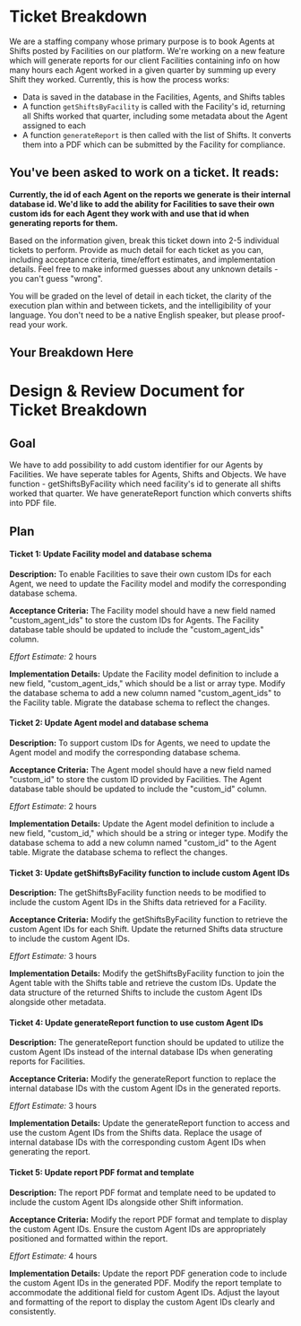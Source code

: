 # Ticket Breakdown
We are a staffing company whose primary purpose is to book Agents at Shifts posted by Facilities on our platform. We're working on a new feature which will generate reports for our client Facilities containing info on how many hours each Agent worked in a given quarter by summing up every Shift they worked. Currently, this is how the process works:

- Data is saved in the database in the Facilities, Agents, and Shifts tables
- A function `getShiftsByFacility` is called with the Facility's id, returning all Shifts worked that quarter, including some metadata about the Agent assigned to each
- A function `generateReport` is then called with the list of Shifts. It converts them into a PDF which can be submitted by the Facility for compliance.

## You've been asked to work on a ticket. It reads:

**Currently, the id of each Agent on the reports we generate is their internal database id. We'd like to add the ability for Facilities to save their own custom ids for each Agent they work with and use that id when generating reports for them.**


Based on the information given, break this ticket down into 2-5 individual tickets to perform. Provide as much detail for each ticket as you can, including acceptance criteria, time/effort estimates, and implementation details. Feel free to make informed guesses about any unknown details - you can't guess "wrong".


You will be graded on the level of detail in each ticket, the clarity of the execution plan within and between tickets, and the intelligibility of your language. You don't need to be a native English speaker, but please proof-read your work.

## Your Breakdown Here

# Design & Review Document for Ticket Breakdown

## Goal
We have to add possibility to add custom identifier for our Agents by Facilities. We have seperate tables for Agents, Shifts and Objects. We have function - getShiftsByFacility which need facility's id to generate all shifts worked that quarter. We have generateReport function which converts shifts into PDF file.

## Plan
#### Ticket 1: Update Facility model and database schema

**Description:**
To enable Facilities to save their own custom IDs for each Agent, we need to update the Facility model and modify the corresponding database schema.

**Acceptance Criteria:**
The Facility model should have a new field named "custom_agent_ids" to store the custom IDs for Agents.
The Facility database table should be updated to include the "custom_agent_ids" column.

*Effort Estimate:* 2 hours

**Implementation Details:**
Update the Facility model definition to include a new field, "custom_agent_ids," which should be a list or array type.
Modify the database schema to add a new column named "custom_agent_ids" to the Facility table.
Migrate the database schema to reflect the changes.


#### Ticket 2: Update Agent model and database schema

**Description:**
To support custom IDs for Agents, we need to update the Agent model and modify the corresponding database schema.

**Acceptance Criteria:**
The Agent model should have a new field named "custom_id" to store the custom ID provided by Facilities.
The Agent database table should be updated to include the "custom_id" column.

*Effort Estimate*: 2 hours

**Implementation Details:**
Update the Agent model definition to include a new field, "custom_id," which should be a string or integer type.
Modify the database schema to add a new column named "custom_id" to the Agent table.
Migrate the database schema to reflect the changes.


#### Ticket 3: Update getShiftsByFacility function to include custom Agent IDs

**Description:**
The getShiftsByFacility function needs to be modified to include the custom Agent IDs in the Shifts data retrieved for a Facility.

**Acceptance Criteria:**
Modify the getShiftsByFacility function to retrieve the custom Agent IDs for each Shift.
Update the returned Shifts data structure to include the custom Agent IDs.

*Effort Estimate:* 3 hours

**Implementation Details:**
Modify the getShiftsByFacility function to join the Agent table with the Shifts table and retrieve the custom IDs.
Update the data structure of the returned Shifts to include the custom Agent IDs alongside other metadata.


#### Ticket 4: Update generateReport function to use custom Agent IDs

**Description:**
The generateReport function should be updated to utilize the custom Agent IDs instead of the internal database IDs when generating reports for Facilities.

**Acceptance Criteria:**
Modify the generateReport function to replace the internal database IDs with the custom Agent IDs in the generated reports.

*Effort Estimate:* 3 hours

**Implementation Details:**
Update the generateReport function to access and use the custom Agent IDs from the Shifts data.
Replace the usage of internal database IDs with the corresponding custom Agent IDs when generating the report.


#### Ticket 5: Update report PDF format and template

**Description:**
The report PDF format and template need to be updated to include the custom Agent IDs alongside other Shift information.

**Acceptance Criteria:**
Modify the report PDF format and template to display the custom Agent IDs.
Ensure the custom Agent IDs are appropriately positioned and formatted within the report.

*Effort Estimate:* 4 hours

**Implementation Details:**
Update the report PDF generation code to include the custom Agent IDs in the generated PDF.
Modify the report template to accommodate the additional field for custom Agent IDs.
Adjust the layout and formatting of the report to display the custom Agent IDs clearly and consistently.
